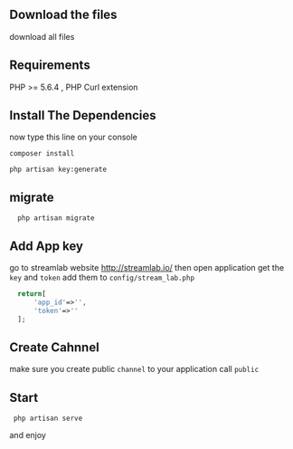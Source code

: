 ## Download the files 

download all files

## Requirements

PHP >= 5.6.4 , 
PHP Curl extension 

## Install  The Dependencies

now type this line on your console

```
composer install
```
```
php artisan key:generate
```

## migrate

```
  php artisan migrate
```

## Add App key 

go to streamlab website http://streamlab.io/
then open application get the `key` and `token` add them to `config/stream_lab.php`

```php
  return[
      'app_id'=>'',
      'token'=>''
  ];
```

## Create Cahnnel

make sure you create public `channel` to your application call `public`

## Start

```
 php artisan serve
```

and enjoy

